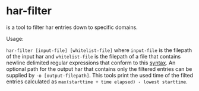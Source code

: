 # har-filter

is a tool to filter har entries down to specific domains.

Usage:

`har-filter [input-file] [whitelist-file]`
where `input-file` is the filepath of the input har and `whitelist-file` is the filepath of a file that contains newline delimited regular expressions that conform to this [syntax](https://docs.rs/regex/1.3.9/regex/#syntax). An optional path for the output har that contains only the filtered entries can be supplied by `-o [output-filepath]`.
This tools print the used time of the filted entries calculated as `max(starttime + time elapsed) - lowest starttime`.
